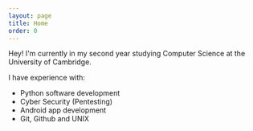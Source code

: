 ```yaml
---
layout: page
title: Home
order: 0
---
```


Hey! I'm currently in my second year studying Computer Science at the University of Cambridge.

I have experience with:
* Python software development
* Cyber Security (Pentesting)
* Android app development
* Git, Github and UNIX

<br>

<div data-iframe-width="200" data-iframe-height="270" data-share-badge-id="e2a372b5-5fbb-417a-b62d-062df7159913" data-share-badge-host="https://www.youracclaim.com"></div><script type="text/javascript" async src="//cdn.youracclaim.com/assets/utilities/embed.js"></script>
